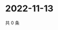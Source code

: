 # 2022-11-13

共 0 条

<!-- BEGIN WEIBO -->
<!-- 最后更新时间 Sun Nov 13 2022 04:17:06 GMT+0800 (China Standard Time) -->

<!-- END WEIBO -->
